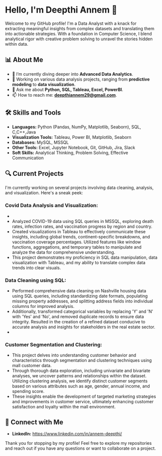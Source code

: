 # Hello, I'm Deepthi Annem 👋

Welcome to my GitHub profile! I'm a Data Analyst with a knack for extracting meaningful insights from complex datasets and translating them into actionable strategies. With a foundation in Computer Science, I blend analytical rigor with creative problem solving to unravel the stories hidden within data.

## 📊 About Me

- 🌱 I’m currently diving deeper into **Advanced Data Analytics**.
- 🔭 Working on various data analysis projects, ranging from **predictive modeling** to **data visualization**.
- 💬 Ask me about **Python, SQL, Tableau, Excel, PowerBI**.
- 📫 How to reach me: **deepthiannem29@gmail.com**.

## 🛠 Skills and Tools

- **Languages:** Python (Pandas, NumPy, Matplotlib, Seaborn), SQL, C,C++,Java
- **Visualization Tools:** Tableau, Power BI, Matplotlib, Seaborn
- **Databases:** MySQL, MSSQL
- **Other Tools:** Excel, Jupyter Notebook, Git, GitHub, Jira, Slack
- **Soft Skills:** Analytical Thinking, Problem Solving, Effective Communication

## 🔍 Current Projects

I'm currently working on several projects involving data cleaning, analysis, and visualization. Here's a sneak peek:

### Covid Data Analysis and Visualization:
-
- Analyzed COVID-19 data using SQL queries in MSSQL, exploring death rates, infection rates, and vaccination progress by region and country.
- Created visualizations in Tableau to effectively communicate these insights, including global trends, continent-specific breakdowns, and vaccination coverage percentages. Utilized features like window functions, aggregations, and temporary tables to manipulate and analyze the data for comprehensive understanding.
- This project demonstrates my proficiency in SQL data manipulation, data visualization with Tableau, and my ability to translate complex data trends into clear visuals.

  
### Data Cleaning using SQL:


- Performed comprehensive data cleaning on Nashville housing data using SQL queries, including standardizing date formats, populating missing property addresses, and splitting address fields into individual columns for improved analysis.
- Additionally, transformed categorical variables by replacing 'Y' and 'N' with 'Yes' and 'No', and removed duplicate records to ensure data integrity. Resulted in the creation of a refined dataset conducive to accurate analysis and insights for stakeholders in the real estate sector.
- 

### Customer Segmentation and Clustering:


- This project delves into understanding customer behavior and characteristics through segmentation and clustering techniques using mall customer data.
- Through thorough data exploration, including univariate and bivariate analyses, we uncover patterns and relationships within the dataset. Utilizing clustering analysis, we identify distinct customer segments based on various attributes such as age, gender, annual income, and spending score.
- These insights enable the development of targeted marketing strategies and improvements in customer service, ultimately enhancing customer satisfaction and loyalty within the mall environment.


## 🤝 Connect with Me

- **LinkedIn:**  https://www.linkedin.com/in/annem-deepthi/

Thank you for stopping by my profile! Feel free to explore my repositories and reach out if you have any questions or want to collaborate on a project.


